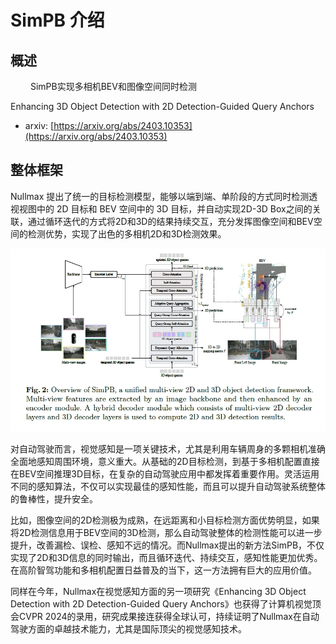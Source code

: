 # SimPB 介绍

## 概述

&emsp;&emsp; SimPB实现多相机BEV和图像空间同时检测

Enhancing 3D Object Detection with 2D Detection-Guided Query Anchors

- arxiv: [https://arxiv.org/abs/2403.10353](https://arxiv.org/abs/2403.10353)

## 整体框架

Nullmax 提出了统一的目标检测模型，能够以端到端、单阶段的方式同时检测透视视图中的 2D 目标和 BEV 空间中的 3D 目标，并自动实现2D-3D Box之间的关联，通过循环迭代的方式将2D和3D的结果持续交互，充分发挥图像空间和BEV空间的检测优势，实现了出色的多相机2D和3D检测效果。


![](imgs/simpb-1.png)

对自动驾驶而言，视觉感知是一项关键技术，尤其是利用车辆周身的多颗相机准确全面地感知周围环境，意义重大。从基础的2D目标检测，到基于多相机配置直接在BEV空间推理3D目标，在复杂的自动驾驶应用中都发挥着重要作用。灵活运用不同的感知算法，不仅可以实现最佳的感知性能，而且可以提升自动驾驶系统整体的鲁棒性，提升安全。

比如，图像空间的2D检测极为成熟，在远距离和小目标检测方面优势明显，如果将2D检测信息用于BEV空间的3D检测，那么自动驾驶整体的检测性能可以进一步提升，改善漏检、误检、感知不远的情况。而Nullmax提出的新方法SimPB，不仅实现了2D和3D信息的同时输出，而且循环迭代、持续交互，感知性能更加优秀。在高阶智驾功能和多相机配置日益普及的当下，这一方法拥有巨大的应用价值。

同样在今年，Nullmax在视觉感知方面的另一项研究《Enhancing 3D Object Detection with 2D Detection-Guided Query Anchors》也获得了计算机视觉顶会CVPR 2024的录用，研究成果接连获得全球认可，持续证明了Nullmax在自动驾驶方面的卓越技术能力，尤其是国际顶尖的视觉感知技术。
